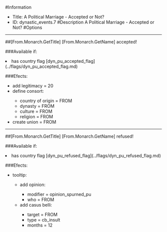 #Information
 - Title: A Political Marriage - Accepted or Not?
 - ID: dynastic_events.7
#Description
A Political Marriage - Accepted or Not?
#Options

___
##[From.Monarch.GetTitle] [From.Monarch.GetName] accepted!

###Available if:
<li>has country flag [dyn_pu_accepted_flag](../flags/dyn_pu_accepted_flag.md)</li>

###Efects:<ul><li>add legitimacy = 20</li><li>define consort:</li><ul><li>country of origin = FROM</li><li>dynasty = FROM</li><li>culture = FROM</li><li>religion = FROM</li></ul><li>create union = FROM</li></ul>

___
##[From.Monarch.GetTitle] [From.Monarch.GetName] refused!

###Available if:
<li>has country flag [dyn_pu_refused_flag](../flags/dyn_pu_refused_flag.md)</li>

###Efects:<ul><li>tooltip:</li><ul><li>add opinion:</li><ul><li>modifier = opinion_spurned_pu</li><li>who = FROM</li></ul><li>add casus belli:</li><ul><li>target = FROM</li><li>type = cb_insult</li><li>months = 12</li></ul></ul></ul>
